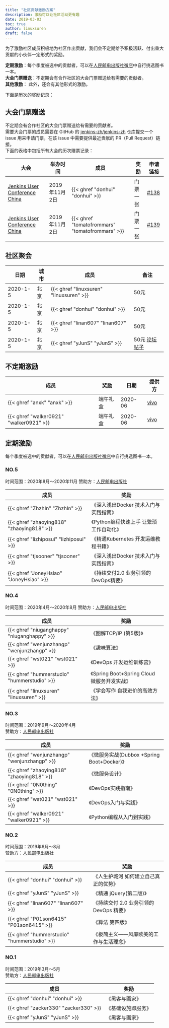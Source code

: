 ```yaml
---
title: "社区贡献激励方案"
description: 激励可以让社区活动更有趣
date: 2019-03-03
toc: true
author: linuxsuren
draft: false
---
```


为了激励社区成员积极地为社区作出贡献，我们会不定期给予积极活跃、付出重大贡献的小伙伴一定形式的奖励。

**定期激励**：每个季度被选中的贡献者，可以在[人民邮电出版社微店](https://shop16629033.youzan.com/v2/showcase/homepage?kdt_id=16436865)中自行挑选图书一本。  
**大会门票赠送**：不定期会有合作社区的大会门票赠送给有需要的贡献者。  
**其他激励**： 此外，还会有其他形式的激励。

下面是历次的奖励记录：

## 大会门票赠送
不定期会有合作社区的大会门票赠送给有需要的贡献者。  
需要大会门票的成员需要在 GitHub 的 [jenkins-zh/jenkins-zh](https://github.com/jenkins-zh/jenkins-zh/) 仓库提交一个 issue 用来申请门票，在该 issue 中需要提供最近贡献的 PR（Pull Request）链接。  
下面的表格中包括所有大会的历次赠票记录：

|大会|举办时间|成员|奖励|申请链接|
|----|----|----|----|----|
|[Jenkins User Conference China]|2019年11月2日|{{< ghref "donhui" "donhui" >}}|门票一张|[#138](https://github.com/jenkins-zh/jenkins-zh/issues/138)|
|[Jenkins User Conference China]|2019年11月2日|{{< ghref "tomatofrommars" "tomatofrommars" >}}|门票一张|[#139](https://github.com/jenkins-zh/jenkins-zh/issues/139)|

## 社区聚会

|日期|城市|成员|备注|
|---|---|---|---|
| 2020-1-5 | 北京 | {{< ghref "linuxsuren" "linuxsuren" >}} | 50元 |
| 2020-1-5 | 北京 | {{< ghref "donhui" "donhui" >}} | 50元 |
| 2020-1-5 | 北京 | {{< ghref "linan607" "linan607" >}} | 50元 |
| 2020-1-5 | 北京 | {{< ghref "yJunS" "yJunS" >}} | 50元 [论坛帖子](https://community.jenkins-zh.cn/t/topic/178) |

## 不定期激励
|成员|奖励|日期|提供方|
|----|----|----|----|
|{{< ghref "anxk" "anxk" >}}| 端午礼盒  | 2020-06 | [vivo](https://www.vivo.com) |
|{{< ghref "walker0921" "walker0921" >}}| 端午礼盒  | 2020-06 | [vivo](https://www.vivo.com) |

## 定期激励
每个季度被选中的贡献者，可以在[人民邮电出版社微店](https://shop16629033.youzan.com/v2/showcase/homepage?kdt_id=16436865)中自行挑选图书一本。

### NO.5
时间范围：2020年8月～2020年11月
赞助方：[人民邮电出版社][ptpress]

|成员|奖励|
|----|----|
|{{< ghref "ZhzhIn" "ZhzhIn" >}}|《深入浅出Docker 技术入门与实践指南》|
|{{< ghref "zhaoying818" "zhaoying818" >}}|《Python编程快速上手 让繁琐工作自动化》|
|{{< ghref "lizhiposui" "lizhiposui" >}}|《精通Kubernetes 开发运维教程书籍》|
|{{< ghref "tjsooner" "tjsooner" >}}|《深入浅出Docker 技术入门与实践指南》|
|{{< ghref "JoneyHsiao" "JoneyHsiao" >}}|《持续交付2.0 业务引领的DevOps精要》|

### NO.4
时间范围：2020年4月～2020年8月
赞助方：[人民邮电出版社][ptpress]

|成员|奖励|
|----|----|
|{{< ghref "niuganghappy" "niuganghappy" >}}|《图解TCP/IP (第5版)》|
|{{< ghref "wenjunzhangp" "wenjunzhangp" >}}|《趣味算法》|
|{{< ghref "wst021" "wst021" >}}|《DevOps 开发运维训练营》|
|{{< ghref "hummerstudio" "hummerstudio" >}}|《Spring Boot+Spring Cloud 微服务开发实战》|
|{{< ghref "linuxsuren" "linuxsuren" >}}|《学会写作 自我进价的高效方法》|

### NO.3
时间范围：2019年9月～2020年4月  
赞助方：[人民邮电出版社][ptpress]

|成员|奖励|
|----|----|
|{{< ghref "wenjunzhangp" "wenjunzhangp" >}}|《微服务实战(Dubbox +Spring Boot+Docker)》|
|{{< ghref "zhaoying818" "zhaoying818" >}}|《微服务设计》|
|{{< ghref "0N0thing" "0N0thing" >}}|《DevOps实践指南》|
|{{< ghref "wst021" "wst021" >}}|《DevOps入门与实践》|
|{{< ghref "walker0921" "walker0921" >}}|《Python编程从入门到实践》|

### NO.2
时间范围：2019年6月～8月  
赞助方：[人民邮电出版社][ptpress]

|成员|奖励|
|----|----|
|{{< ghref "donhui" "donhui" >}}|《人生护城河 如何建立自己真正的优势》|
|{{< ghref "yJunS" "yJunS" >}}|《精通 jQuery(第二版)》|
|{{< ghref "linan607" "linan607" >}}|《持续交付 2.0 业务引领的 DevOps 精要》|
|{{< ghref "P01son6415" "P01son6415" >}}|《算法 第四版》|
|{{< ghref "hummerstudio" "hummerstudio" >}}|《极简主义——风靡欧美的工作与生活理念》|

### NO.1
时间范围：2019年3月～5月  
赞助方：[人民邮电出版社][ptpress]

|成员|奖励|
|----|----|
|{{< ghref "donhui" "donhui" >}}|《黑客与画家》|
|{{< ghref "zacker330" "zacker330" >}}|《基础设施即服务》|
|{{< ghref "yJunS" "yJunS" >}}|《黑客与画家》|

[ptpress]: https://www.ptpress.com.cn/
[Jenkins User Conference China]: https://www.bagevent.com/event/5872241
